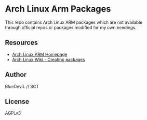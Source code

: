 # Arch Linux Arm Packages

This repo contains Arch Linux ARM packages which are not available through
official repos or packages modified for my own needings.

## Resources

* [Arch Linux ARM Homepage][01]
* [Arch Linux Wiki - Creating packages][02]

## Author

BlueDeviL // SCT

## License

AGPLv3

[01]: https://archlinuxarm.org
[02]: https://wiki.archlinux.org/title/Creating_packages
